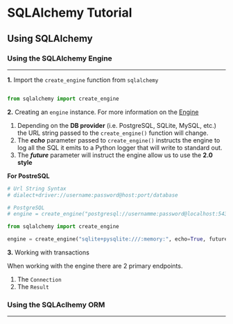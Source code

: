 # SQLAlchemy Tutorial

## Using SQLAlchemy

### Using the SQLAlchemy Engine

---

**1.** Import the `create_engine` function from `sqlalchemy`

```python

from sqlalchemy import create_engine

```

**2.** Creating an `engine` instance. For more information on the [Engine](https://docs.sqlalchemy.org/en/14/core/engines.html)

1. Depending on the **DB provider** (i.e. PostgreSQL, SQLite, MySQL, etc.) the URL string passed to the `create_engine()` function will change.
2. The **_echo_** parameter passed to `create_engine()` instructs the engine to log all the SQL it emits to a Python logger that will write to standard out.
3. The **_future_** parameter will instruct the engine allow us to use the **2.0 style**

**For PostreSQL**

```python
# Url String Syntax
# dialect+driver://username:password@host:port/database

# PostgreSQL
# engine = create_engine("postgresql://usernamme:password@localhost:5432/database")

from sqlalchemy import create_engine

engine = create_engine("sqlite+pysqlite:///:memory:", echo=True, future=True)
```

**3.** Working with transactions

When working with the engine there are 2 primary endpoints.

1.  The `Connection`
2.  The `Result`

### Using the SQLAclhemy ORM

---
